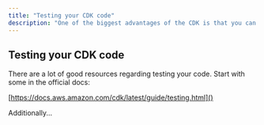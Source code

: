 ```yaml
---
title: "Testing your CDK code"
description: "One of the biggest advantages of the CDK is that you can unit test your IaC. Learn details on how to here."
---
```



## Testing your CDK code

There are a lot of good resources regarding testing your code. Start with some in the official docs:

[https://docs.aws.amazon.com/cdk/latest/guide/testing.html]()

Additionally...
